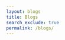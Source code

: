 ```yaml
---
layout: blogs 
title: Blogs
search_exclude: true
permalink: /blogs/
---
```


<script>
  document.getElementById("home-btn").addEventListener("click", function() {
    window.location.href = "{{ site.baseurl }}/";
  });
</script>